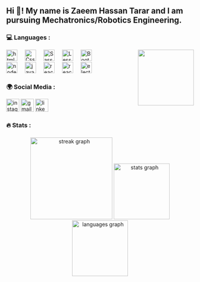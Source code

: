 <h2 align="left">Hi 👋! My name is Zaeem Hassan Tarar and I am pursuing Mechatronics/Robotics Engineering. </h2>

<h3 align="left">💻 Languages :</h3>

<img align="right" height="150" src="https://media0.giphy.com/media/feaa6fHW4feNW6rX3K/giphy.gif?cid=6c09b952r5y2mw37fz3e89tma1ruq5jbsxl8brewcirwoey5&ep=v1_internal_gif_by_id&rid=giphy.gif&ct=s"  />

<div align="left">
  <img src="https://upload.wikimedia.org/wikipedia/commons/thumb/3/38/HTML5_Badge.svg/2048px-HTML5_Badge.svg.png" height="30" alt="html5"  />
  <img width="12" />
  <img src="https://upload.wikimedia.org/wikipedia/commons/thumb/6/62/CSS3_logo.svg/2048px-CSS3_logo.svg.png" height="30" alt="Css3"  />
  <img width="12" />
  <img src="https://sass-lang.com/assets/img/styleguide/seal-color.png" height="30" alt="Sass"  />
  <img width="12" />
  <img src="https://cdn.icon-icons.com/icons2/2699/PNG/512/lesscss_logo_icon_169274.png" height="30" alt="Less"  />
  <img width="12" />
  <img src="https://user-images.githubusercontent.com/2327532/39481401-fa7d2992-4d30-11e8-886d-c4a3ee88147f.png" height="30" alt="Bootstrap"  />
  <img width="12" />
  <br />
  <img src="https://b.kisscc0.com/20180815/zlq/kisscc0-computer-icons-logo-brand-javascript-angle-js-5b741783856f77.0690615715343348515466.png" height="30" alt="node js"  />
  <img width="12" />
  <img src="https://miro.medium.com/v2/resize:fit:800/1*bc9pmTiyKR0WNPka2w3e0Q.png" height="30" alt="javascript"  />
  <img width="12" />
  <img src="https://upload.wikimedia.org/wikipedia/commons/thumb/a/a7/React-icon.svg/2300px-React-icon.svg.png" height="30" alt="react js"  />
  <img width="12" />
  <img src="https://www.clavistechnologies.com/wp-content/uploads/2020/10/react-logo.png" height="30" alt="react-native"  />
  <img width="12" />
  <img src="https://upload.wikimedia.org/wikipedia/commons/thumb/9/91/Electron_Software_Framework_Logo.svg/1200px-Electron_Software_Framework_Logo.svg.png" height="30" alt="electron"  />
  <img width="12" />
</div>


<h3 align="left">🌍 Social Media :</h3>

<div align="left">
  <img src="https://img.shields.io/static/v1?message=Instagram&logo=instagram&label=&color=E4405F&logoColor=white&labelColor=&style=for-the-badge" height="35" alt="instagram logo"  />
  <img src="https://img.shields.io/static/v1?message=Gmail&logo=gmail&label=&color=D14836&logoColor=white&labelColor=&style=for-the-badge" height="35" alt="gmail logo"  />
  <img src="https://img.shields.io/static/v1?message=LinkedIn&logo=linkedin&label=&color=0077B5&logoColor=white&labelColor=&style=for-the-badge" height="35" alt="linkedin logo"  />
</div>

<h3 align="left">🔥 Stats :</h3>

###

<div align="center">
  <img src="https://streak-stats.demolab.com?user=ZaeemTarrar&locale=en&mode=daily&theme=dark&hide_border=true&border_radius=5&order=3" height="220" alt="streak graph"  />
  <img src="https://github-readme-stats.vercel.app/api?username=ZaeemTarrar&hide_title=false&hide_rank=false&show_icons=true&include_all_commits=true&count_private=true&disable_animations=false&theme=dark&locale=en&hide_border=true" height="150" alt="stats graph"  />
  <img src="https://github-readme-stats.vercel.app/api/top-langs?username=ZaeemTarrar&locale=en&hide_title=false&layout=compact&card_width=320&langs_count=5&theme=dark&hide_border=true" height="150" alt="languages graph"  />
</div>

###



###



